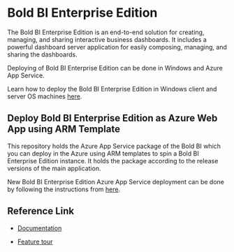 # Bold BI Enterprise Edition
The Bold BI Enterprise Edition is an end-to-end solution for creating, managing, and sharing interactive business dashboards. It includes a powerful dashboard server application for easily composing, managing, and sharing the dashboards.

Deploying of Bold BI Enterprise Edition can be done in Windows and Azure App Service.

Learn how to deploy the Bold BI Enterprise Edition in Windows client and server OS machines [here](https://help.syncfusion.com/bold-bi/on-premise/setup/installation-and-deployment).

## Deploy Bold BI Enterprise Edition as Azure Web App using ARM Template
This repository holds the Azure App Service package of the Bold BI which you can deploy in the Azure using ARM templates to spin a Bold BI Enterprise Edition instance. It holds the package according to the release versions of the main application.

New Bold BI Enterprise Edition Azure App Service deployment can be done by following the instructions from [here](https://github.com/boldbi/azure-arm-template/blob/master/How%20to%20deploy%20Bold%20BI%20Enterprise%20Application%20in%20Azure%20App%20service%20.md).

## Reference Link
* [Documentation](https://help.syncfusion.com/bold-bi/on-premise/setup/application-startup)

* [Feature tour](https://www.boldbi.com/embedded/features)